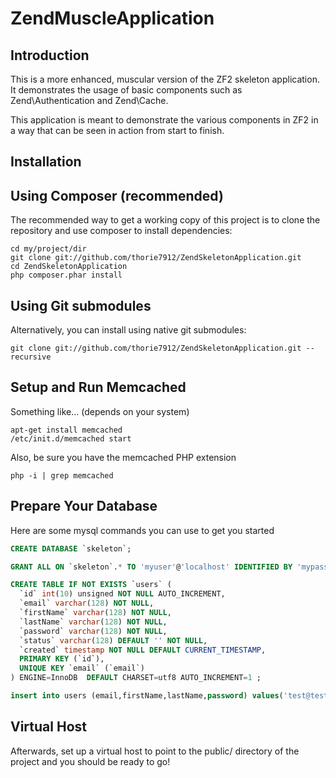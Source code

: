 ZendMuscleApplication
=====================

Introduction
------------
This is a more enhanced, muscular version of the ZF2 skeleton application.
It demonstrates the usage of basic components such as Zend\Authentication
and Zend\Cache.

This application is meant to demonstrate the various components in ZF2 
in a way that can be seen in action from start to finish.

Installation
------------

Using Composer (recommended)
----------------------------
The recommended way to get a working copy of this project is to clone the repository
and use composer to install dependencies:

    cd my/project/dir
    git clone git://github.com/thorie7912/ZendSkeletonApplication.git
    cd ZendSkeletonApplication
    php composer.phar install

Using Git submodules
--------------------
Alternatively, you can install using native git submodules:

    git clone git://github.com/thorie7912/ZendSkeletonApplication.git --recursive

Setup and Run Memcached
-----------------------

Something like... (depends on your system)

    apt-get install memcached
    /etc/init.d/memcached start

Also, be sure you have the memcached PHP extension

    php -i | grep memcached


Prepare Your Database
---------------------

Here are some mysql commands you can use to get you started

```sql
CREATE DATABASE `skeleton`;

GRANT ALL ON `skeleton`.* TO 'myuser'@'localhost' IDENTIFIED BY 'mypass';

CREATE TABLE IF NOT EXISTS `users` (
  `id` int(10) unsigned NOT NULL AUTO_INCREMENT,
  `email` varchar(128) NOT NULL,
  `firstName` varchar(128) NOT NULL,
  `lastName` varchar(128) NOT NULL,
  `password` varchar(128) NOT NULL,
  `status` varchar(128) DEFAULT '' NOT NULL,
  `created` timestamp NOT NULL DEFAULT CURRENT_TIMESTAMP,
  PRIMARY KEY (`id`),
  UNIQUE KEY `email` (`email`)
) ENGINE=InnoDB  DEFAULT CHARSET=utf8 AUTO_INCREMENT=1 ;

insert into users (email,firstName,lastName,password) values('test@test.com', 'John', 'Doe', PASSWORD('test'));

```
Virtual Host
------------
Afterwards, set up a virtual host to point to the public/ directory of the
project and you should be ready to go!

